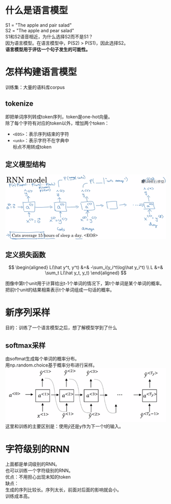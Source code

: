 # 什么是语言模型

S1 = "The apple and pair salad"  
S2 = "The apple and pear salad"  
S1和S2语音相近，为什么选择S2而不是S1？  
因为语言模型。在语言模型中，P(S2) > P(S1)，因此选择S2。  
**语言模型用于评估一个句子发生的可能性。**  

# 怎样构建语言模型

训练集：大量的语料库corpus  

## tokenize

即把单词序列转成token序列，token是one-hot向量。  
除了每个字符有对应的token以外，增加两个token：  
- `<EOS>`：表示序列结束的字符  
- `<unk>`：表示字符不在字典中  
标点不用转成token

## 定义模型结构

![](/assets/35.png)   

## 定义损失函数

$$
\begin{aligned}
L(\hat y^t, y^t) &=& -\sum_i(y_i^t\log\hat y_i^t)  \\
L &=& \sum_t L(\hat y_t, y_t)
\end{aligned}
$$

图像中第t个unit用于计算给出t-1个单词的情况下，第t个单词是某个单词的概率。  
把前t个unit的结果相乘表示t个单词组成一句话的概率。  

# 新序列采样

目的：训练了一个语言模型之后，想了解模型学到了什么  

## softmax采样  

由softmat生成每个单词的概率分布。  
用np.random.choice基于概率分布进行采样。  
![](/assets/36.png)    
这里和训练的主要区别是：使用$\hat y$还是y作为下一个t的输入。  

# 字符级别的RNN

上面都是单词级别的RNN。  
也可以训练一个字符级别的RNN。  
优点：不用担心出现未知的token  
缺点：  
生成的序列比较长。序列太长，前面对后面的影响就会小。  
训练成本高。  



